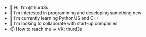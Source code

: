 - 👋 Hi, I’m @thurd3s
- 👀 I’m interested in programming and developing something new
- 🌱 I’m currently learning Python/JS and C++
- 💞️ I’m looking to collaborate with start-up companies
- 📫 How to reach me -> VK: thurd3s

